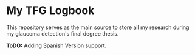 # My TFG Logbook

This repository serves as the main source to store all my research during my glaucoma detection's final degree thesis.

**ToDO:** Adding Spanish Version support.
